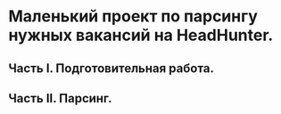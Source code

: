 # Маленький проект по парсингу нужных вакансий на HeadHunter.

## Часть I. Подготовительная работа.



## Часть II. Парсинг.
